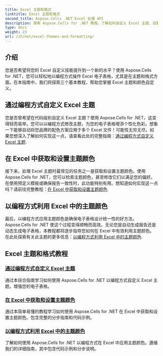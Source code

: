 ```yaml
---
title: Excel 主题和格式
linktitle: Excel 主题和格式
second_title: Aspose.Cells .NET Excel 处理 API
description: 探索 Aspose.Cells for .NET 教程，了解如何自定义 Excel 主题、设置主题颜色以及以编程方式使用主题颜色。提高您的 Excel 技能。
type: docs
weight: 23
url: /zh/net/excel-themes-and-formatting/
---
```

## 介绍

您是否希望将您的 Excel 自定义技能提升到一个新的水平？使用 Aspose.Cells for .NET，您可以轻松地以编程方式操作 Excel 电子表格，尤其是在主题和格式方面。在本指南中，我们将探索三个基本教程，帮助您掌握 Excel 主题和颜色自定义。

## 通过编程方式自定义 Excel 主题

您是否曾希望在代码级别自定义 Excel 主题？使用 Aspose.Cells for .NET，这变得轻而易举。您可以以编程方式修改主题，为您的电子表格增添个性化色彩。想象一下能够自动将您品牌的配色方案应用于多个 Excel 文件！可能性无穷无尽。如果您想深入了解如何实现这一点，请查看此处的完整指南：[通过编程方式自定义 Excel 主题](./customizing-excel-themes/).

## 在 Excel 中获取和设置主题颜色

接下来，处理 Excel 主题时最常见的任务之一是获取和设置主题颜色。使用 Aspose.Cells for .NET，您可以检索主题颜色，甚至修改它们以满足您的偏好。在使用预定义模板或确保报告一致性时，此功能特别有用。想知道如何实现这一点吗？请前往完整教程：[在 Excel 中获取和设置主题颜色](./getting-and-setting-theme-colors/).

## 以编程方式利用 Excel 中的主题颜色

最后，以编程方式应用主题颜色是确保电子表格设计统一性的好方法。Aspose.Cells for .NET 使这个过程变得顺畅而高效。无论您是自动生成报告还是动态生成电子表格，本教程都将逐步指导您如何在 Excel 中有效利用主题颜色。在此处探索有关此主题的更多信息：[以编程方式利用 Excel 中的主题颜色](./utilizing-theme-colors/).

## Excel 主题和格式教程
### [通过编程方式自定义 Excel 主题](./customizing-excel-themes/)
通过本综合指南学习如何使用 Aspose.Cells for .NET 以编程方式自定义 Excel 主题。增强您的电子表格。
### [在 Excel 中获取和设置主题颜色](./getting-and-setting-theme-colors/)
通过本简单易懂的教程学习如何使用 Aspose.Cells for .NET 在 Excel 中获取和设置主题颜色。包含完整的分步指南和代码示例。
### [以编程方式利用 Excel 中的主题颜色](./utilizing-theme-colors/)
了解如何使用 Aspose.Cells for .NET 以编程方式在 Excel 中应用主题颜色。遵循我们的详细指南，其中包含代码示例和分步说明。